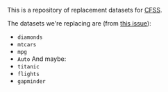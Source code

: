 
This is a repository of replacement datasets for [CFSS](https://github.com/uc-cfss/course-site). 

The datasets we're replacing are (from [this issue](https://github.com/uc-cfss/course-site/issues/46)): 
- `diamonds`
- `mtcars`
- `mpg`
- `Auto`
And maybe: 
- `titanic`
- `flights` 
- `gapminder` 
